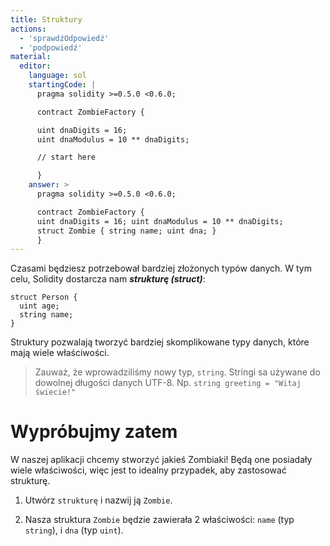 ```yaml
---
title: Struktury
actions:
  - 'sprawdźOdpowiedź'
  - 'podpowiedź'
material:
  editor:
    language: sol
    startingCode: |
      pragma solidity >=0.5.0 <0.6.0;

      contract ZombieFactory {

      uint dnaDigits = 16;
      uint dnaModulus = 10 ** dnaDigits;

      // start here

      }
    answer: >
      pragma solidity >=0.5.0 <0.6.0;

      contract ZombieFactory {
      uint dnaDigits = 16; uint dnaModulus = 10 ** dnaDigits;
      struct Zombie { string name; uint dna; }
      }
---
```


Czasami będziesz potrzebował bardziej złożonych typów danych. W tym celu, Solidity dostarcza nam ***strukturę (struct)***:

    struct Person {
      uint age;
      string name;
    }
    
    

Struktury pozwalają tworzyć bardziej skomplikowane typy danych, które mają wiele właściwości.

> Zauważ, że wprowadziliśmy nowy typ, `string`. Stringi sa używane do dowolnej długości danych UTF-8. Np. `string greeting = "Witaj świecie!"`

# Wypróbujmy zatem

W naszej aplikacji chcemy stworzyć jakieś Zombiaki! Będą one posiadały wiele właściwości, więc jest to idealny przypadek, aby zastosować strukturę.

1. Utwórz `strukturę` i nazwij ją `Zombie`.

2. Nasza struktura `Zombie` będzie zawierała 2 właściwości: `name` (typ `string`), i `dna` (typ `uint`).